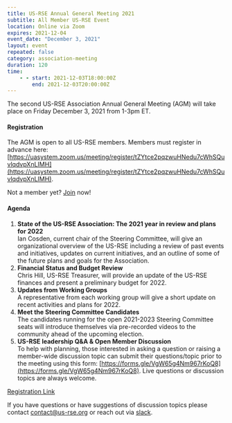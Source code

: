 ```yaml
---
title: US-RSE Annual General Meeting 2021
subtitle: All Member US-RSE Event
location: Online via Zoom
expires: 2021-12-04
event_date: "December 3, 2021"
layout: event
repeated: false
category: association-meeting
duration: 120
time:
    - - start: 2021-12-03T18:00:00Z
        end: 2021-12-03T20:00:00Z
---
```


The second US-RSE Association Annual General Meeting (AGM) will take place on Friday December 3, 2021 from 1-3pm ET.

#### Registration

The AGM is open to all US-RSE members.
Members must register in advance here: [https://uasystem.zoom.us/meeting/register/tZYtce2pqzwuHNedu7cWhSQuvlqdvpXnLIMH](https://uasystem.zoom.us/meeting/register/tZYtce2pqzwuHNedu7cWhSQuvlqdvpXnLIMH).

Not a member yet? [Join](https://us-rse.org/join/) now!

#### Agenda

1. **State of the US-RSE Association: The 2021 year in review and plans for 2022**  
  Ian Cosden, current chair of the Steering Committee, will give an organizational overview of the US-RSE including a review of past events and initiatives, updates on current initiatives, and an outline of some of the future plans and goals for the Association.
1. **Financial Status and Budget Review**  
  Chris Hill, US-RSE Treasurer, will provide an update of the US-RSE finances and present a preliminary budget for 2022.
1. **Updates from Working Groups**  
  A representative from each working group will give a short update on recent activities and plans for 2022.
1. **Meet the Steering Committee Candidates**  
  The candidates running for the open 2021-2023 Steering Committee seats will introduce themselves via pre-recorded videos to the community ahead of the upcoming election.
1. **US-RSE leadership Q&A & Open Member Discussion**  
  To help with planning, those interested in asking a question or raising a member-wide discussion topic can submit their questions/topic prior to the meeting using this form: [https://forms.gle/VgW65g4Nm967rKoQ8](https://forms.gle/VgW65g4Nm967rKoQ8). Live questions or discussion topics are always welcome.

[Registration Link](https://uasystem.zoom.us/meeting/register/tZYtce2pqzwuHNedu7cWhSQuvlqdvpXnLIMH)

If you have questions or have suggestions of discussion topics please contact contact@us-rse.org or reach out via [slack](https://usrse.slack.com/).
